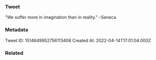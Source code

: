 ### Tweet
"We suffer more in imagination than in reality." –Seneca

### Metadata
Tweet ID: 1514649952756113408
Created At: 2022-04-14T17:01:04.000Z

### Related

